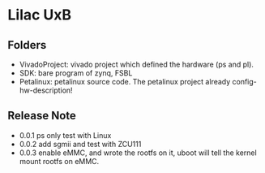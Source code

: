 # Lilac UxB

## Folders

- VivadoProject: vivado project which defined the hardware (ps and pl).
- SDK: bare program of zynq, FSBL
- Petalinux: petalinux source code. The petalinux project already config-hw-description!

## Release Note

- 0.0.1 ps only test with Linux
- 0.0.2 add sgmii and test with ZCU111
- 0.0.3 enable eMMC, and wrote the rootfs on it, uboot will tell the kernel mount rootfs on eMMC.
